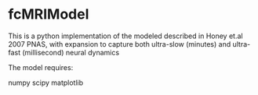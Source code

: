 # fcMRIModel
This is a python implementation of the modeled described in Honey et.al 2007 PNAS, with expansion to capture both ultra-slow (minutes) and ultra-fast (millisecond) neural dynamics

The model requires:

numpy
scipy
matplotlib
